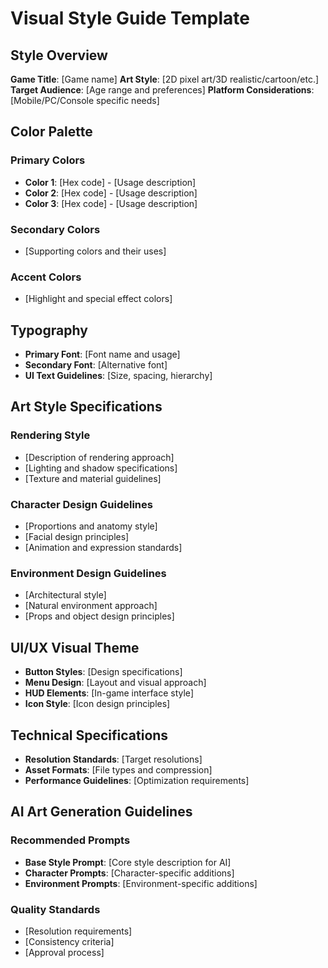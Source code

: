 # Visual Style Guide Template

## Style Overview

**Game Title**: [Game name]
**Art Style**: [2D pixel art/3D realistic/cartoon/etc.]
**Target Audience**: [Age range and preferences]
**Platform Considerations**: [Mobile/PC/Console specific needs]

## Color Palette

### Primary Colors

- **Color 1**: [Hex code] - [Usage description]
- **Color 2**: [Hex code] - [Usage description]
- **Color 3**: [Hex code] - [Usage description]

### Secondary Colors

- [Supporting colors and their uses]

### Accent Colors

- [Highlight and special effect colors]

## Typography

- **Primary Font**: [Font name and usage]
- **Secondary Font**: [Alternative font]
- **UI Text Guidelines**: [Size, spacing, hierarchy]

## Art Style Specifications

### Rendering Style

- [Description of rendering approach]
- [Lighting and shadow specifications]
- [Texture and material guidelines]

### Character Design Guidelines

- [Proportions and anatomy style]
- [Facial design principles]
- [Animation and expression standards]

### Environment Design Guidelines

- [Architectural style]
- [Natural environment approach]
- [Props and object design principles]

## UI/UX Visual Theme

- **Button Styles**: [Design specifications]
- **Menu Design**: [Layout and visual approach]
- **HUD Elements**: [In-game interface style]
- **Icon Style**: [Icon design principles]

## Technical Specifications

- **Resolution Standards**: [Target resolutions]
- **Asset Formats**: [File types and compression]
- **Performance Guidelines**: [Optimization requirements]

## AI Art Generation Guidelines

### Recommended Prompts

- **Base Style Prompt**: [Core style description for AI]
- **Character Prompts**: [Character-specific additions]
- **Environment Prompts**: [Environment-specific additions]

### Quality Standards

- [Resolution requirements]
- [Consistency criteria]
- [Approval process]
